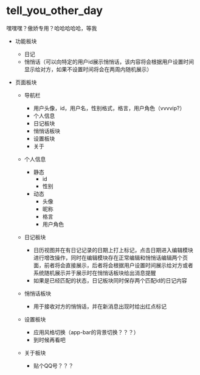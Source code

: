 # tell_you_other_day
嘿嘿嘿？傲娇专用？哈哈哈哈哈，等我

+ 功能板块
    + 日记
    + 悄悄话（可以向特定的用户id展示悄悄话，该内容将会根据用户设置时间显示给对方，如果不设置时间将会在两周内随机展示）

+ 页面板块
    + 导航栏
        + 用户头像，id，用户名，性别格式，格言，用户角色（vvvvip?）
        + 个人信息
        + 日记板块
        + 悄悄话板块
        + 设置板块
        + 关于
    + 个人信息
        + 静态
            + id
            + 性别
        + 动态
            + 头像
            + 昵称
            + 格言
            + 用户角色

    + 日记板块
        + 日历视图并在有日记记录的日期上打上标记，点击日期进入编辑模块进行增改操作，同时在编辑模块存在正常编辑和悄悄话编辑两个页面，前者将会直接展示，后者将会根据用户设置时间展示给对方或者系统随机展示并于展示时在悄悄话板块给出消息提醒
        + 如果是已经匹配的状态，日记板块同时保存两个匹配id的日记内容

    + 悄悄话板块
        + 用于接收对方的悄悄话，并在新消息出现时给出红点标记

    + 设置板块
        + 应用风格切换（app-bar的背景切换？？？）
        + 到时候再看吧
    
    + 关于板块
        + 贴个QQ号？？？
